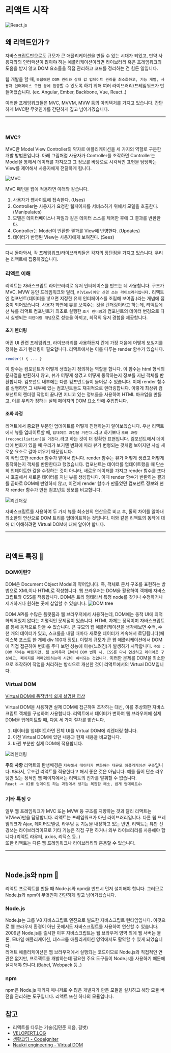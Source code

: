 # 리액트 시작

![React.js](https://upload.wikimedia.org/wikipedia/commons/thumb/a/a7/React-icon.svg/220px-React-icon.svg.png)

## 왜 리액트인가 ❔

자바스크립트만으로도 규모가 큰 애플리케이션을 만들 수 있는 시대가 되었고, 만약 사용자와의 인터랙션이 많아야 하는 애플리케이션이라면 라이브러리 혹은 프레임워크의 도움을 받지 않고 DOM 요소들을 직접 관리하고 코드를 정리하는 건 힘든 일입니다.

웹 개발을 할 때, `복잡해진 DOM 관리와 상태 값 업데이트 관리를 최소화하고, 기능 개발, 사용자 인터페이스 구현 등에 집중`할 수 있도록 하기 위해 여러 라이브러리/프레임워크가 만들어졌습니다. (ex. Angular, Ember, Backbone, Vue, React..)

이러한 프레임워크들은 MVC, MVVM, MVW 등의 아키텍처를 가지고 있습니다. 간단하게 MVC란 무엇인가를 간단하게 짚고 넘어가겠습니다.

---
<br>

### MVC?

MVC란 Model View Controller의 약자로 애플리케이션을 세 가지의 역할로 구분한 개발 방법론입니다. 아래 그림처럼 사용자가 Controller를 조작하면 Controller는 Model을 통해서 데이터를 가져오고 그 정보를 바탕으로 시각적인 표현을 담당하는 View를 제어해서 사용자에게 전달하게 됩니다.

![MVC](https://s3.ap-northeast-2.amazonaws.com/opentutorials-user-file/module/327/1262.png)

MVC 패턴을 웹에 적용하면 아래와 같습니다.

1. 사용자가 웹사이트에 접속한다. (Uses)
2. Controller는 사용자가 요청한 웹페이지를 서비스하기 위해서 모델을 호출한다. (Manipulates)
3. 모델은 데이터베이스나 파일과 같은 데이터 소스를 제어한 후에 그 결과를 반환한다.
4. Controller는 Model이 반환한 결과를 View에 반영한다. (Updates)
5. 데이터가 반영된 VIew는 사용자에게 보여진다. (Sees)

---

다시 돌아와서, 각 프레임워크/라이브러리들은 각자의 장단점을 가지고 있습니다. 우리는 리액트에 집중하겠습니다.

### 리액트 이해

리액트는 자바스크립트 라이브러리로 유저 인터페이스를 만드는 데 사용합니다. 구조가 MVC, MVW 등인 프레임워크와 달리, `V(View)에만 신경 쓰는 라이브러리입니다.`
리액트엔 컴포넌트(데이터를 넣으면 지정한 유저 인터페이스를 조립해 보여줌.)라는 개념에 집중이 되어있습니다.
사용자 화면에 뷰를 보여주는 것을 렌더링이라고 하는데, 리액트에선 뷰를 리액트 컴포넌트가 최초로 실행한 `초기 렌더링`과 컴포넌트의 데이터 변경으로 다시 실행되는 `리렌더링 개념`으로 성능을 아끼고, 최적의 유저 경험을 제공합니다.

#### 초기 렌더링

어떤 UI 관련 프레임워크, 라이브러리를 사용하든지 간에 가장 처음에 어떻게 보일지를 정하는 초기 렌더링이 필요합니다. 리액트에서는 이를 다루는 render 함수가 있습니다.
```js
render() { ... }
```
이 함수는 컴포넌트가 어떻게 생겼는지 정의하는 역할을 합니다. 이 함수는 html 형식의 문자열을 반환하지 않고, 뷰가 어떻게 생겼고 어떻게 동작하는지 정보를 지닌 객체를 반환합니다. 컴포넌트 내부에는 다른 컴포넌트들이 들어갈 수 있습니다. 이때 render 함수를 실행하면 그 내부에 있는 컴포넌트들도 재귀적으로 렌더링합니다. 이렇게 최상위 컴포넌트의 렌더링 작업이 끝나면 지니고 있는 정보들을 사용하여 HTML 마크업을 만들고, 이를 우리가 정하는 실제 페이지의 DOM 요소 안에 주입합니다.

#### 조화 과정
리액트에서 중요한 부분인 업데이트를 어떻게 진행하는지 알아보겠습니다. 우선 리액트에서 뷰를 업데이트할 때, `업데이트 과정을 거친다.`라고 하기보다 `조화 과정(reconciliation)을 거친다.`라고 하는 것이 더 정확한 표현입니다. 컴포넌트에서 데이터에 변화가 있을 때 우리가 보기엔 변화에 따라 뷰가 변형되는 것처럼 보이지만 사실 새로운 요소로 갈아 끼우기 때문입니다.  
이 작업 또한 render 함수가 맡아서 합니다. render 함수는 뷰가 어떻게 생겼고 어떻게 동작하는지 객체를 반환한다고 했었습니다. 컴포넌트는 데이터를 업데이트했을 때 단순히 업데이트한 값을 수정하는 것이 아니라, 새로운 데이터를 가지고 render 함수를 또다시 호출해서 새로운 데이터를 지닌 뷰를 생성합니다. 이때 render 함수가 반환하는 결과를 곧바로 DOM에 반영하지 않고, 이전에 render 함수가 만들었던 컴포넌트 정보와 현재 render 함수가 만든 컴포넌트 정보를 비교합니다.

![리렌더링](https://miro.medium.com/max/928/1*CqdIWZy0NMPQhYx2rKzo9g.png)

자바스크립트를 사용하여 두 가지 뷰를 최소한의 연산으로 비교 후, 둘의 차이를 알아내 최소한의 연산으로 DOM 트리를 업데이트하는 것입니다.
이와 같은 리액트의 동작에 대해 더 이해하려면 Virtual DOM에 대해 알아야 합니다.

---
<br>

## 리액트 특징 💬

### DOM이란❔

DOM은 Document Object Model의 약어입니다. 즉, 객체로 문서 구조를 표현하는 방법으로 XML이나 HTML로 작성합니다.
웹 브라우저는 DOM을 활용하여 객체에 자바스크립트와 CSS를 적용합니다. DOM은 트리 형태라서 특정 node를 찾거나 수정하거나 제거하거나 원하는 곳에 삽입할 수 있습니다.
![DOM tree](https://cdn-images-1.medium.com/max/1200/1*Z32YHoZNEgAHCaozilfDIA.png)

DOM API를 수많은 플랫폼과 웹 브라우저에서 사용하는데, DOM에는 동적 UI에 최적화되어있지 않다는 치명적인 문제점이 있습니다. HTML 자체는 정적이며 자바스크립트를 통해 동적으로 만들 수 있습니다.
큰 규모의 웹 애플리케이션을 생각해보면 수백, 수천 개의 데이터가 있고, 스크롤을 내릴 때마다 새로운 데이터가 계속해서 로딩됩니다(페이스북 포스트 한 개에 div 100개 정도). 이렇게 규모가 큰 웹 애플리케이션에서 DOM에 직접 접근하여 변화를 주다 보면 성능에 이슈(느려짐)가 발생하기 시작합니다.
`주의 : DOM 자체는 빠르지만, 웹 브라우저 단에서 DOM 변화 시, CSS를 다시 연산하고 레이아웃 구성하고, 페이지를 리페인트하는데 시간이 허비되는 것입니다.`
이러한 문제를 DOM을 최소한으로 조작하여 작업을 처리하는 방식으로 개선한 것이 리액트에서의 Virtual DOM입니다.

### Virtual DOM

[Virtual DOM에 동작방식 쉽게 설명한 영상](https://www.youtube.com/watch?v=BYbgopx44vo)  

Virtual DOM을 사용하면 실제 DOM에 접근하여 조작하는 대신, 이를 추상화한 자바스크립트 객체를 구성하여 사용합니다.
리액트에서 데이터가 변하여 웹 브라우저에 실제 DOM을 업데이트할 때, 다음 세 가지 절차를 밟습니다.
1. 데이터를 업데이트하면 전체 UI를 Virtual DOM에 리렌더링 합니다.
2. 이전 Virtual DOM에 있던 내용과 현재 내용을 비교합니다.
3. 바뀐 부분만 실제 DOM에 적용합니다.

![리렌더링](https://miro.medium.com/max/928/1*CqdIWZy0NMPQhYx2rKzo9g.png)

**주의 사항**
리액트의 탄생배경은 `지속해서 데이터가 변화하는 대규모 애플리케이션 구축`입니다. 따라서, 무조건 리액트를 적용한다고 해서 좋은 것은 아닙니다. 예를 들어 단순 라우팅만 있는 정적인 웹 페이지에서는 리액트의 진가를 발휘할 수 없습니다.  
`React -> UI를 업데이트 하는 과정에서 생기는 복잡함 해소, 쉽게 업데이트👍`

### 기타 특징 💡

일부 웹 프레임워크가 MVC 또는 MVW 등 구조를 지향하는 것과 달리 리액트는 V(View)만을 담당합니다. 리액트는 프레임워크가 아닌 라이브러리입니다. 다른 웹 프레임워크가 Ajax, 데이터모델링, 라우팅 등 기능을 내장하고 있는 반면, 리액트는 뷰만 신경쓰는 라이브러리이므로 기타 기능은 직접 구현 하거나 외부 라이브러리를 사용해야 합니다.(리액트 라우터, axios, 리덕스 등..)  
또한 리액트는 다른 웹 프레임워크나 라이브러리와 혼용할 수 있습니다.

---
<br>

## Node.js와 npm 🔧

리액트 프로젝트를 만들 때 Node.js와 npm을 반드시 먼저 설치해야 합니다. 그러므로 Node.js와 npm이 무엇인지 간단하게 짚고 넘어가겠습니다.  

### Node.js

Node.js는 크롬 V8 자바스크립트 엔진으로 빌드한 자바스크립트 런타임입니다. 이것으로 웹 브라우저 환경이 아닌 곳에서도 자바스크립트를 사용하여 연산할 수 있습니다. 2009년 Node.js를 출시한 이후 자바스크립트는 웹 브라우저 영역 외에 웹 서버는 물론, 모바일 애플리케이션, 데스크톱 애플리케이션 영역에서도 활약할 수 있게 되었습니다.  
리액트 애플리케이션은 웹 브라우저에서 실행되는 코드이므로 Node.js와 직접적인 연관은 없지만, 프로젝트를 개발하는데 필요한 주요 도구들이 Node.js를 사용하기 때문에 설치해야 합니다.(Babel, Webpack 등..)  

### npm

npm은 Node.js 패키지 매니저로 수 많은 개발자가 만든 모듈을 설치하고 해당 모듈 버전을 관리하는 도구입니다. 리액트 또한 하나의 모듈입니다.

## 참고
- 리액트를 다루는 기술(김민준 지음, 길벗)
- [VELOPERT.LOG](https://velopert.com/3612)
- [생활코딩 - CodeIgniter](https://opentutorials.org/module/327/3828)
- [Naukri engineering - Virtual DOM](https://medium.com/naukri-engineering/naukriengineering-virtual-dom-fa8019c626b)